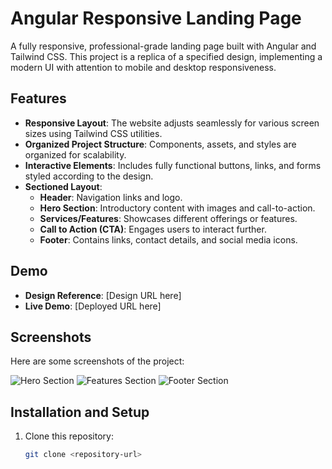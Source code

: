 # Angular Responsive Landing Page

A fully responsive, professional-grade landing page built with Angular and Tailwind CSS. This project is a replica of a specified design, implementing a modern UI with attention to mobile and desktop responsiveness.

## Features

- **Responsive Layout**: The website adjusts seamlessly for various screen sizes using Tailwind CSS utilities.
- **Organized Project Structure**: Components, assets, and styles are organized for scalability.
- **Interactive Elements**: Includes fully functional buttons, links, and forms styled according to the design.
- **Sectioned Layout**:
  - **Header**: Navigation links and logo.
  - **Hero Section**: Introductory content with images and call-to-action.
  - **Services/Features**: Showcases different offerings or features.
  - **Call to Action (CTA)**: Engages users to interact further.
  - **Footer**: Contains links, contact details, and social media icons.

## Demo

- **Design Reference**: [Design URL here]
- **Live Demo**: [Deployed URL here]

## Screenshots

Here are some screenshots of the project:

![Hero Section](./screenshots/hero-section.png)
![Features Section](./screenshots/features-section.png)
![Footer Section](./screenshots/footer-section.png)

## Installation and Setup

1. Clone this repository:
   ```bash
   git clone <repository-url>
